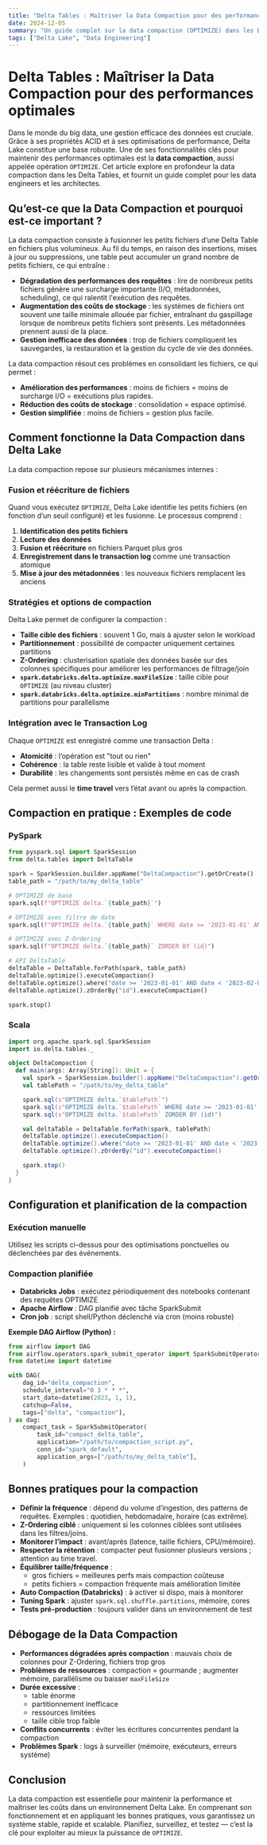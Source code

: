 ```yaml
---
title: "Delta Tables : Maîtriser la Data Compaction pour des performances optimales"
date: 2024-12-05
summary: "Un guide complet sur la data compaction (OPTIMIZE) dans les Delta Tables, couvrant ses avantages, son fonctionnement, les bonnes pratiques et le débogage."
tags: ["Delta Lake", "Data Engineering"]
---
```


# Delta Tables : Maîtriser la Data Compaction pour des performances optimales

Dans le monde du big data, une gestion efficace des données est cruciale. Grâce à ses propriétés ACID et à ses optimisations de performance, Delta Lake constitue une base robuste. Une de ses fonctionnalités clés pour maintenir des performances optimales est la **data compaction**, aussi appelée opération `OPTIMIZE`. Cet article explore en profondeur la data compaction dans les Delta Tables, et fournit un guide complet pour les data engineers et les architectes.

## Qu’est-ce que la Data Compaction et pourquoi est-ce important ?

La data compaction consiste à fusionner les petits fichiers d’une Delta Table en fichiers plus volumineux. Au fil du temps, en raison des insertions, mises à jour ou suppressions, une table peut accumuler un grand nombre de petits fichiers, ce qui entraîne :

* **Dégradation des performances des requêtes** : lire de nombreux petits fichiers génère une surcharge importante (I/O, métadonnées, scheduling), ce qui ralentit l'exécution des requêtes.
* **Augmentation des coûts de stockage** : les systèmes de fichiers ont souvent une taille minimale allouée par fichier, entraînant du gaspillage lorsque de nombreux petits fichiers sont présents. Les métadonnées prennent aussi de la place.
* **Gestion inefficace des données** : trop de fichiers compliquent les sauvegardes, la restauration et la gestion du cycle de vie des données.

La data compaction résout ces problèmes en consolidant les fichiers, ce qui permet :

* **Amélioration des performances** : moins de fichiers = moins de surcharge I/O = exécutions plus rapides.
* **Réduction des coûts de stockage** : consolidation = espace optimisé.
* **Gestion simplifiée** : moins de fichiers = gestion plus facile.

## Comment fonctionne la Data Compaction dans Delta Lake

La data compaction repose sur plusieurs mécanismes internes :

### Fusion et réécriture de fichiers

Quand vous exécutez `OPTIMIZE`, Delta Lake identifie les petits fichiers (en fonction d’un seuil configuré) et les fusionne. Le processus comprend :

1. **Identification des petits fichiers**
2. **Lecture des données**
3. **Fusion et réécriture** en fichiers Parquet plus gros
4. **Enregistrement dans le transaction log** comme une transaction atomique
5. **Mise à jour des métadonnées** : les nouveaux fichiers remplacent les anciens

### Stratégies et options de compaction

Delta Lake permet de configurer la compaction :

* **Taille cible des fichiers** : souvent 1 Go, mais à ajuster selon le workload
* **Partitionnement** : possibilité de compacter uniquement certaines partitions
* **Z-Ordering** : clusterisation spatiale des données basée sur des colonnes spécifiques pour améliorer les performances de filtrage/join
* **`spark.databricks.delta.optimize.maxFileSize`** : taille cible pour `OPTIMIZE` (au niveau cluster)
* **`spark.databricks.delta.optimize.minPartitions`** : nombre minimal de partitions pour parallélisme

### Intégration avec le Transaction Log

Chaque `OPTIMIZE` est enregistré comme une transaction Delta :

* **Atomicité** : l’opération est "tout ou rien"
* **Cohérence** : la table reste lisible et valide à tout moment
* **Durabilité** : les changements sont persistés même en cas de crash

Cela permet aussi le **time travel** vers l’état avant ou après la compaction.

## Compaction en pratique : Exemples de code

### PySpark
```python
from pyspark.sql import SparkSession
from delta.tables import DeltaTable

spark = SparkSession.builder.appName("DeltaCompaction").getOrCreate()
table_path = "/path/to/my_delta_table"

# OPTIMIZE de base
spark.sql(f"OPTIMIZE delta.`{table_path}`")

# OPTIMIZE avec filtre de date
spark.sql(f"OPTIMIZE delta.`{table_path}` WHERE date >= '2023-01-01' AND date < '2023-02-01'")

# OPTIMIZE avec Z-Ordering
spark.sql(f"OPTIMIZE delta.`{table_path}` ZORDER BY (id)")

# API DeltaTable
deltaTable = DeltaTable.forPath(spark, table_path)
deltaTable.optimize().executeCompaction()
deltaTable.optimize().where("date >= '2023-01-01' AND date < '2023-02-01'").executeCompaction()
deltaTable.optimize().zOrderBy("id").executeCompaction()

spark.stop()
```

### Scala
```scala
import org.apache.spark.sql.SparkSession
import io.delta.tables._

object DeltaCompaction {
  def main(args: Array[String]): Unit = {
    val spark = SparkSession.builder().appName("DeltaCompaction").getOrCreate()
    val tablePath = "/path/to/my_delta_table"

    spark.sql(s"OPTIMIZE delta.`$tablePath`")
    spark.sql(s"OPTIMIZE delta.`$tablePath` WHERE date >= '2023-01-01' AND date < '2023-02-01'")
    spark.sql(s"OPTIMIZE delta.`$tablePath` ZORDER BY (id)")

    val deltaTable = DeltaTable.forPath(spark, tablePath)
    deltaTable.optimize().executeCompaction()
    deltaTable.optimize().where("date >= '2023-01-01' AND date < '2023-02-01'").executeCompaction()
    deltaTable.optimize().zOrderBy("id").executeCompaction()

    spark.stop()
  }
}
```

## Configuration et planification de la compaction

### Exécution manuelle

Utilisez les scripts ci-dessus pour des optimisations ponctuelles ou déclenchées par des événements.

### Compaction planifiée

* **Databricks Jobs** : exécutez périodiquement des notebooks contenant des requêtes OPTIMIZE
* **Apache Airflow** : DAG planifié avec tâche SparkSubmit
* **Cron job** : script shell/Python déclenché via cron (moins robuste)

**Exemple DAG Airflow (Python) :**
```python
from airflow import DAG
from airflow.operators.spark_submit_operator import SparkSubmitOperator
from datetime import datetime

with DAG(
    dag_id="delta_compaction",
    schedule_interval="0 3 * * *",
    start_date=datetime(2023, 1, 1),
    catchup=False,
    tags=["delta", "compaction"],
) as dag:
    compact_task = SparkSubmitOperator(
        task_id="compact_delta_table",
        application="/path/to/compaction_script.py",
        conn_id="spark_default",
        application_args=["/path/to/my_delta_table"],
    )
```

## Bonnes pratiques pour la compaction

* **Définir la fréquence** : dépend du volume d’ingestion, des patterns de requêtes. Exemples : quotidien, hebdomadaire, horaire (cas extrême).
* **Z-Ordering ciblé** : uniquement si les colonnes ciblées sont utilisées dans les filtres/joins.
* **Monitorer l’impact** : avant/après (latence, taille fichiers, CPU/mémoire).
* **Respecter la rétention** : compacter peut fusionner plusieurs versions ; attention au time travel.
* **Équilibrer taille/fréquence** :
  * gros fichiers = meilleures perfs mais compaction coûteuse
  * petits fichiers = compaction fréquente mais amélioration limitée
* **Auto Compaction (Databricks)** : à activer si dispo, mais à monitorer
* **Tuning Spark** : ajuster `spark.sql.shuffle.partitions`, mémoire, cores
* **Tests pré-production** : toujours valider dans un environnement de test

## Débogage de la Data Compaction

* **Performances dégradées après compaction** : mauvais choix de colonnes pour Z-Ordering, fichiers trop gros
* **Problèmes de ressources** : compaction = gourmande ; augmenter mémoire, parallélisme ou baisser `maxFileSize`
* **Durée excessive** :
  * table énorme
  * partitionnement inefficace
  * ressources limitées
  * taille cible trop faible
* **Conflits concurrents** : éviter les écritures concurrentes pendant la compaction
* **Problèmes Spark** : logs à surveiller (mémoire, exécuteurs, erreurs système)

## Conclusion

La data compaction est essentielle pour maintenir la performance et maîtriser les coûts dans un environnement Delta Lake. En comprenant son fonctionnement et en appliquant les bonnes pratiques, vous garantissez un système stable, rapide et scalable. Planifiez, surveillez, et testez — c’est la clé pour exploiter au mieux la puissance de `OPTIMIZE`.
